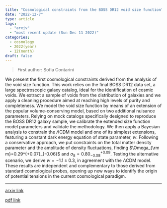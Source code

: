 ```yaml
---
title: "Cosmological constraints from the BOSS DR12 void size function"
date: "2022-12-7"
type: article
tags:
  - "arxiv"
  - "most recent update (Sun Dec 11 2022)"
categories:
  - cosmology
  - 2022(year)
  - 12(month)
draft: false
---
```


> First author: Sofia Contarini

 We present the first cosmological constraints derived from the analysis of
the void size function. This work relies on the final BOSS DR12 data set, a
large spectroscopic galaxy catalog, ideal for the identification of cosmic
voids. We extract a sample of voids from the distribution of galaxies and we
apply a cleaning procedure aimed at reaching high levels of purity and
completeness. We model the void size function by means of an extension of the
popular volume-conserving model, based on two additional nuisance parameters.
Relying on mock catalogs specifically designed to reproduce the BOSS DR12
galaxy sample, we calibrate the extended size function model parameters and
validate the methodology. We then apply a Bayesian analysis to constrain the
$\Lambda$CDM model and one of its simplest extensions, featuring a constant
dark energy equation of state parameter, $w$. Following a conservative
approach, we put constraints on the total matter density parameter and the
amplitude of density fluctuations, finding $\Omega_{\rm
m}=0.29^{+0.07}_{-0.06}$ and $\sigma_8=0.80^{+0.09}_{-0.08}$. Testing the
alternative scenario, we derive $w=-1.1\pm 0.3$, in agreement with the
$\Lambda$CDM model. These results are independent and complementary to those
derived from standard cosmological probes, opening up new ways to identify the
origin of potential tensions in the current cosmological paradigm.

---
[arxiv link](http://arxiv.org/abs/2212.03873v1)

[pdf link](http://arxiv.org/pdf/2212.03873v1)